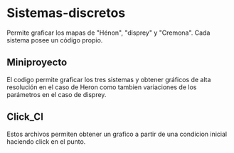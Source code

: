 # Sistemas-discretos
Permite graficar los mapas de "Hénon", "disprey" y "Cremona". Cada sistema posee un código propio.

## Miniproyecto
El codigo permite graficar los tres sistemas y obtener gráficos de alta resolución en el caso de Heron como tambien variaciones de los parámetros en el caso de disprey.

## Click_CI
Estos archivos permiten obtener un grafico a partir de una condicion inicial haciendo click en el punto.
